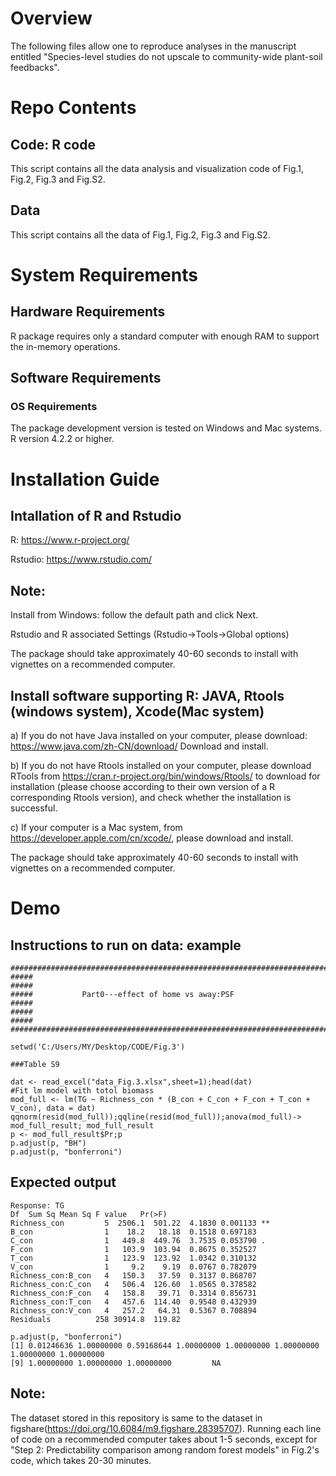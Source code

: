 # Overview
The following files allow one to reproduce analyses in the manuscript entitled "Species-level studies do not upscale to community-wide plant-soil feedbacks".
# Repo Contents
## Code: R code
This script contains all the data analysis and visualization code of Fig.1, Fig.2, Fig.3 and Fig.S2.
## Data  
This script contains all the data of Fig.1, Fig.2, Fig.3 and Fig.S2.

# System Requirements
## Hardware Requirements
R package requires only a standard computer with enough RAM to support the in-memory operations.
## Software Requirements
### OS Requirements
The package development version is tested on Windows and Mac systems. 
R version 4.2.2 or higher. 

# Installation Guide
## Intallation of R and Rstudio
R: https://www.r-project.org/

Rstudio: https://www.rstudio.com/

## Note: 

Install from Windows: follow the default path and click Next.

Rstudio and R associated Settings (Rstudio->Tools->Global options)

The package should take approximately 40-60 seconds to install with vignettes on a recommended computer.

## Install software supporting R: JAVA, Rtools (windows system), Xcode(Mac system)

a) If you do not have Java installed on your computer, 
please download: https://www.java.com/zh-CN/download/ Download and install.

b) If you do not have Rtools installed on your computer, 
please download RTools from https://cran.r-project.org/bin/windows/Rtools/ to download for installation (please choose according to their own version of a R corresponding Rtools version), and check whether the installation is successful.

c) If your computer is a Mac system, 
from https://developer.apple.com/cn/xcode/, please download and install.

The package should take approximately 40-60 seconds to install with vignettes on a recommended computer.

# Demo
## Instructions to run on data: example
~~~
##################################################################################
#####                                                                        ##### 
#####           Part0---effect of home vs away:PSF                           #####
#####                                                                        #####  
##################################################################################

setwd('C:/Users/MY/Desktop/CODE/Fig.3')

###Table S9
 
dat <- read_excel("data_Fig.3.xlsx",sheet=1);head(dat)
#Fit lm model with totol biomass
mod_full <- lm(TG ~ Richness_con * (B_con + C_con + F_con + T_con + V_con), data = dat)
qqnorm(resid(mod_full));qqline(resid(mod_full));anova(mod_full)-> mod_full_result; mod_full_result
p <- mod_full_result$Pr;p 
p.adjust(p, "BH")
p.adjust(p, "bonferroni")
~~~
## Expected output
~~~
Response: TG
Df  Sum Sq Mean Sq F value   Pr(>F)   
Richness_con         5  2506.1  501.22  4.1830 0.001133 ** 
B_con                1    18.2   18.18  0.1518 0.697183   
C_con                1   449.8  449.76  3.7535 0.053790 .
F_con                1   103.9  103.94  0.8675 0.352527   
T_con                1   123.9  123.92  1.0342 0.310132   
V_con                1     9.2    9.19  0.0767 0.782079   
Richness_con:B_con   4   150.3   37.59  0.3137 0.868707   
Richness_con:C_con   4   506.4  126.60  1.0565 0.378582   
Richness_con:F_con   4   158.8   39.71  0.3314 0.856731   
Richness_con:T_con   4   457.6  114.40  0.9548 0.432939   
Richness_con:V_con   4   257.2   64.31  0.5367 0.708894   
Residuals          258 30914.8  119.82  

p.adjust(p, "bonferroni")
[1] 0.01246636 1.00000000 0.59168644 1.00000000 1.00000000 1.00000000 1.00000000 1.00000000
[9] 1.00000000 1.00000000 1.00000000         NA
~~~
## Note: 
The dataset stored in this repository is same to the dataset in figshare(https://doi.org/10.6084/m9.figshare.28395707).
Running each line of code on a recommended computer takes about 1-5 seconds, except for "Step 2: Predictability comparison among random forest models" in Fig.2's code, which takes 20-30 minutes.
